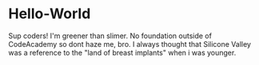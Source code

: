 # Hello-World

Sup coders! I'm greener than slimer. No foundation outside of CodeAcademy so dont haze me, bro.
I always thought that Silicone Valley was a reference to the "land of breast implants" when i was younger. 
